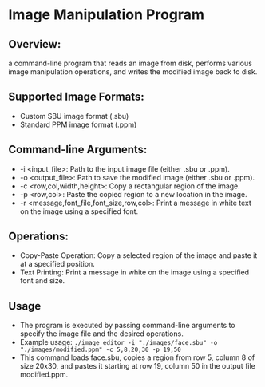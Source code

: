 # Image Manipulation Program

## Overview: 
a command-line program that reads an image from disk, performs various image manipulation operations, and writes the modified image back to disk.

## Supported Image Formats:
- Custom SBU image format (.sbu)
- Standard PPM image format (.ppm)

## Command-line Arguments:
- -i <input_file>: Path to the input image file (either .sbu or .ppm).
- -o <output_file>: Path to save the modified image (either .sbu or .ppm).
- -c <row,col,width,height>: Copy a rectangular region of the image.
- -p <row,col>: Paste the copied region to a new location in the image.
- -r <message,font_file,font_size,row,col>: Print a message in white text on the image using a specified font.

## Operations:
- Copy-Paste Operation: Copy a selected region of the image and paste it at a specified position.
- Text Printing: Print a message in white on the image using a specified font and size.

## Usage
- The program is executed by passing command-line arguments to specify the image file and the desired operations. 
- Example usage: ```./image_editor -i "./images/face.sbu" -o "./images/modified.ppm" -c 5,8,20,30 -p 19,50```
- This command loads face.sbu, copies a region from row 5, column 8 of size 20x30, and pastes it starting at row 19, column 50 in the output file modified.ppm.
